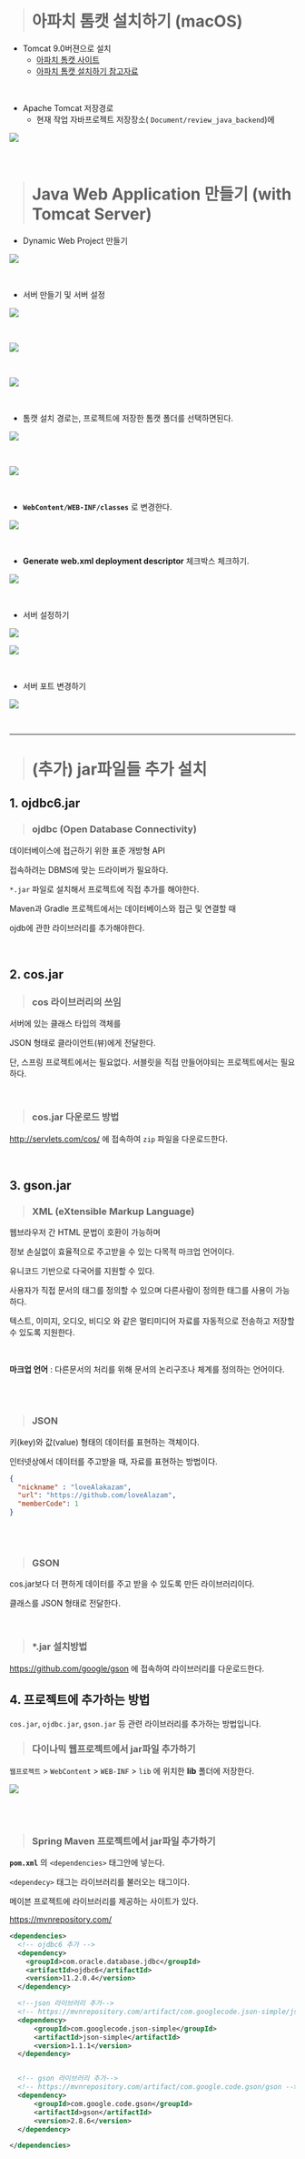 > # 아파치 톰캣 설치하기 (macOS)

- Tomcat 9.0버젼으로 설치
  - [아파치 톰캣 사이트](https://tomcat.apache.org)
  - [아파치 톰캣 설치하기 참고자료](https://hyunah030.tistory.com/2)

<br>

- Apache Tomcat 저장경로
  - 현재 작업 자바프로젝트 저장장소( `Document/review_java_backend`)에

![](./img/servlet01/1.png)

<br>

> # Java Web Application 만들기 (with Tomcat Server)

- Dynamic Web Project 만들기

![](./img/servlet01/2.png)

<br>

- 서버 만들기 및 서버 설정

![](./img/servlet01/3.png)

<br>

![](./img/servlet01/31.png)

<br>

![](./img/servlet01/32.png)

<br>

- 톰캣 설치 경로는, 프로젝트에 저장한 톰캣 폴더를 선택하면된다.

![](./img/servlet01/33.png)

<br>

![](./img/servlet01/41.png)

<br>

- **`WebContent/WEB-INF/classes`** 로 변경한다.

![](./img/servlet01/42.png)

<br>

- **Generate web.xml deployment descriptor** 체크박스 체크하기.

![](./img/servlet01/43.png)

<br>

- 서버 설정하기

![](./img/servlet01/5.png)

![](./img/servlet01/51.png)

<br>

- 서버 포트 변경하기

![](./img/servlet01/52.png)

<br>

<hr>


> # (추가) jar파일들 추가 설치

## 1. ojdbc6.jar

> ### ojdbc (Open Database Connectivity)

데이터베이스에 접근하기 위한 표준 개방형 API

접속하려는 DBMS에 맞는 드라이버가 필요하다.

`*.jar` 파일로 설치해서 프로젝트에 직접 추가를 해야한다.

Maven과 Gradle 프로젝트에서는 데이터베이스와 접근 및 연결할 때

ojdb에 관한 라이브러리를 추가해야한다.


<br>

## 2. cos.jar

> ### cos 라이브러리의 쓰임

서버에 있는 클래스 타입의 객체를

JSON 형태로 클라이언트(뷰)에게 전달한다.

단, 스프링 프로젝트에서는 필요없다. 서블릿을 직접 만들어야되는 프로젝트에서는 필요하다.

<br>

> ### cos.jar 다운로드 방법

http://servlets.com/cos/ 에 접속하여 `zip` 파일을 다운로드한다.

<br>

## 3. gson.jar

> ### XML (eXtensible Markup Language)

웹브라우저 간 HTML 문법이 호환이 가능하며

정보 손실없이 효율적으로 주고받을 수 있는 다목적 마크업 언어이다.


유니코드 기반으로 다국어를 지원할 수 있다.


사용자가 직접 문서의 태그를 정의할 수 있으며 다른사람이 정의한 태그를 사용이 가능하다.


텍스트, 이미지, 오디오, 비디오 와 같은 멀티미디어 자료를 자동적으로 전송하고 저장할 수 있도록 지원한다.

<br>

**마크업 언어** : 다른문서의 처리를 위해 문서의 논리구조나 체계를 정의하는 언어이다.


<BR><BR>

> ### JSON

키(key)와 값(value) 형태의 데이터를 표현하는 객체이다.

인터넷상에서 데이터를 주고받을 때, 자료를 표현하는 방법이다.


```json
{
  "nickname" : "loveAlakazam",
  "url": "https://github.com/loveAlazam",
  "memberCode": 1
}
```


<BR><BR>

> ### GSON

cos.jar보다 더 편하게 데이터를 주고 받을 수 있도록 만든 라이브러리이다.

클래스를 JSON 형태로 전달한다.  

<br>

> ### *.jar 설치방법

https://github.com/google/gson 에 접속하여 라이브러리를 다운로드한다.


## 4. 프로젝트에 추가하는 방법

`cos.jar`, `ojdbc.jar`, `gson.jar` 등 관련 라이브러리를 추가하는 방법입니다.


> ### 다이나믹 웹프로젝트에서 jar파일 추가하기

`웹프로젝트` > `WebContent` > `WEB-INF` > `lib` 에 위치한 **lib** 폴더에 저장한다.

![](./img/library_jar.png)

<br><br>

> ### Spring Maven 프로젝트에서 jar파일 추가하기  

**`pom.xml`** 의 `<dependencies>` 태그안에 넣는다.

`<dependecy>` 태그는 라이브러리를 불러오는 태그이다.

메이븐 프로젝트에 라이브러리를 제공하는 사이트가 있다.

https://mvnrepository.com/


```xml
<dependencies>
  <!-- ojdbc6 추가 -->
  <dependency>
    <groupId>com.oracle.database.jdbc</groupId>
    <artifactId>ojdbc6</artifactId>
    <version>11.2.0.4</version>
  </dependency>

  <!--json 라이브러리 추가-->
  <!-- https://mvnrepository.com/artifact/com.googlecode.json-simple/json-simple -->
  <dependency>
      <groupId>com.googlecode.json-simple</groupId>
      <artifactId>json-simple</artifactId>
      <version>1.1.1</version>
  </dependency>


  <!-- gson 라이브러리 추가-->
  <!-- https://mvnrepository.com/artifact/com.google.code.gson/gson -->
  <dependency>
      <groupId>com.google.code.gson</groupId>
      <artifactId>gson</artifactId>
      <version>2.8.6</version>
  </dependency>

</dependencies>

```
